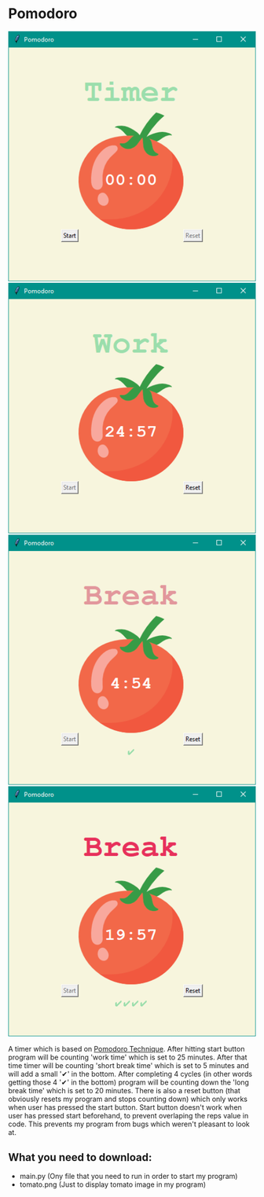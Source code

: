 # Pomodoro

<img src='./screenshots/Pomodoro_screenshot1.png' width='700'>
<img src='./screenshots/Pomodoro_screenshot2.png' width='700'>
<img src='./screenshots/Pomodoro_screenshot3.png' width='700'>
<img src='./screenshots/Pomodoro_screenshot4.png' width='700'>

A timer which is based on [Pomodoro Technique](https://en.wikipedia.org/wiki/Pomodoro_Technique). After hitting start button program will be counting 'work time' which is set to 25 minutes. After that time timer will be counting 'short break time' which is set to 5 minutes and will add a small '✔' in the bottom. After completing 4 cycles (in other words getting those 4 '✔' in the bottom) program will be counting down the 'long break time' which is set to 20 minutes. There is also a reset button (that obviously resets my program and stops counting down) which only works when user has pressed the start button. Start button doesn't work when user has pressed start beforehand, to prevent overlaping the reps value in code. This prevents my program from bugs which weren't pleasant to look at.

## What you need to download:
- main.py (Ony file that you need to run in order to start my program)
- tomato.png (Just to display tomato image in my program)
